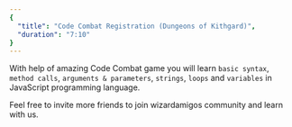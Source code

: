 ```yaml
---
{
  "title": "Code Combat Registration (Dungeons of Kithgard)",
  "duration": "7:10"
}
---
```


With help of amazing Code Combat game you will learn `basic syntax`, `method calls`, `arguments & parameters`, `strings`, `loops` and `variables` in JavaScript programming language. 

Feel free to invite more friends to join wizardamigos community and learn with us.
